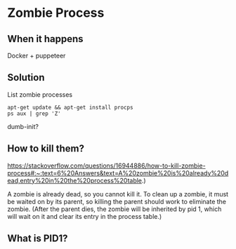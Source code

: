 # Zombie Process

## When it happens

Docker + puppeteer

## Solution

List zombie processes

```
apt-get update && apt-get install procps
ps aux | grep 'Z'
```

dumb-init?

## How to kill them?

https://stackoverflow.com/questions/16944886/how-to-kill-zombie-process#:~:text=6%20Answers&text=A%20zombie%20is%20already%20dead,entry%20in%20the%20process%20table.)

A zombie is already dead, so you cannot kill it. To clean up a zombie, it must be waited on by its parent, so killing the parent should work to eliminate the zombie. (After the parent dies, the zombie will be inherited by pid 1, which will wait on it and clear its entry in the process table.)

## What is PID1?
